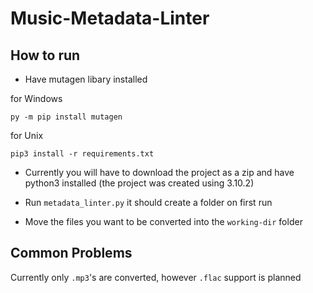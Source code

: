 # Music-Metadata-Linter

## How to run
* Have mutagen libary installed 

for Windows

`py -m pip install mutagen`

for Unix

`pip3 install -r requirements.txt`


* Currently you will have to download the project as a zip and have python3 installed (the project was created using 3.10.2)

* Run `metadata_linter.py` it should create a folder on first run

* Move the files you want to be converted into the `working-dir` folder

## Common Problems
Currently only `.mp3`'s are converted, however `.flac` support is planned
